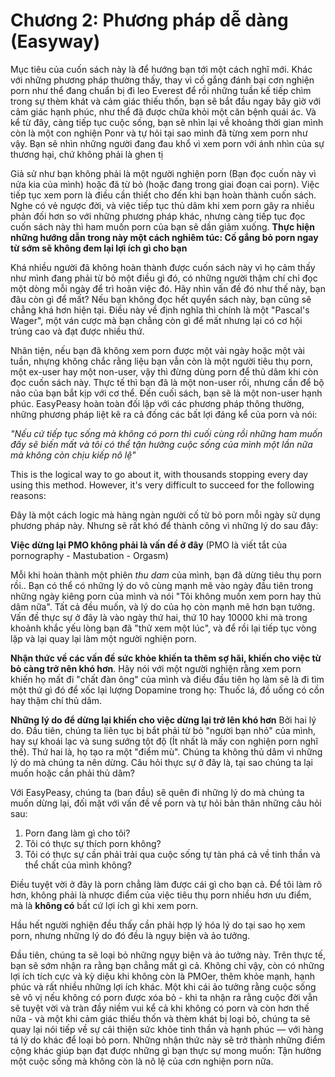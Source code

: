 # Chương 2: Phương pháp dễ dàng (Easyway)

Mục tiêu của cuốn sách này là để hướng bạn tới một cách nghĩ mới. Khác với những phương pháp thường thấy, thay vì cố gắng đánh bại cơn nghiện porn như thể đang chuẩn bị đi leo Everest để rồi những tuần kế tiếp chìm trong sự thèm khát và cảm giác thiếu thốn, bạn sẽ bắt đầu ngay bây giờ với cảm giác hạnh phúc, như thể đã được chữa khỏi một căn bệnh quái ác. Và kể từ đây, càng tiếp tục cuộc sống, bạn sẽ nhìn lại về khoảng thời gian mình còn là một con nghiện Ponr và tự hỏi tại sao mình đã từng xem porn như vậy. Bạn sẽ nhìn những người đang đau khổ vì xem porn với ánh nhìn của sự thương hại, chứ không phải là ghen tị

Giả sử như bạn không phải là một người nghiện porn (Bạn đọc cuốn này vì nửa kia của mình) hoặc đã từ bỏ (hoặc đang trong giai đoạn cai porn). Việc tiếp tục xem porn là điều cần thiết cho đến khi bạn hoàn thành cuốn sách. Nghe có vẻ ngược đời, và việc tiếp tục thủ dâm khi xem porn gây ra nhiều phản đối hơn so với những phương pháp khác, nhưng càng tiếp tục đọc cuốn sách này thì ham muốn porn của bạn sẽ dần giảm xuống. **Thực hiện những hướng dẫn trong này một cách nghiêm túc: Cố gắng bỏ porn ngay từ sớm sẽ không đem lại lợi ích gì cho bạn**  

Khá nhiều người đã không hoàn thành được cuốn sách này vì họ cảm thấy như mình đang phải từ bỏ một điều gì đó, có những người thậm chí chỉ đọc một dòng mỗi ngày để trì hoãn việc đó. Hãy nhìn vấn đề đó như thế này, bạn đâu còn gì để mất? Nếu bạn không đọc hết quyển sách này, bạn cũng sẽ chẳng khá hơn hiện tại. Điều này về định nghĩa thì chính là một "Pascal's Wager", một ván cược mà bạn chẳng còn gì để mất nhưng lại có cơ hội trúng cao và đạt được nhiều thứ.

Nhân tiện, nếu bạn đã không xem porn được một vài ngày hoặc một vài tuần, nhựng không chắc rằng liệu bạn vẫn còn là một người tiêu thụ porn, một ex-user hay một non-user, vậy thì đừng dùng porn để thủ dâm khi còn đọc cuốn sách này. Thực tế thì bạn đã là một non-user rồi, nhưng cần để bộ não của bạn bắt kịp với cơ thể. Đến cuối sách, bạn sẽ là một non-user hạnh phúc. EasyPeasy hoàn toàn đối lập với các phương pháp thông thường, những phương pháp liệt kê ra cả đống các bất lợi đáng kể của porn và nói:

*"Nếu cứ tiếp tục sống mà không có porn thì cuối cùng rồi những ham muốn đấy sẽ biến mất và tôi có thể tận hưởng cuộc sống của mình một lần nữa mà không còn chịu kiếp nô lệ"*

This is the logical way to go about it, with thousands stopping every day using this method. However, it's very difficult to succeed for the following reasons:

Đây là một cách logic mà hàng ngàn người cố từ bỏ porn mỗi ngày sử dụng phương pháp này. Nhưng sẽ rất khó để thành công vì những lý do sau đây:

**Việc dừng lại PMO không phải là vấn đề ở đây** (PMO là viết tắt của pornography - Mastubation - Orgasm)

Mỗi khi hoàn thành một phiên *thu dam* của mình, bạn đã dừng tiêu thụ porn rồi.. Bạn có thể có những lý do vô cùng mạnh mẽ vào ngày đầu tiên trong những ngày kiêng porn của mình và nói "Tôi không muốn xem porn hay thủ dâm nữa". Tất cả đều muốn, và lý do của họ còn mạnh mẽ hơn bạn tưởng. Vấn đề thực sự ở đây là vào ngày thứ hai, thứ 10 hay 10000 khi mà trong khoảnh khắc yếu lòng bạn đã "thử xem một lúc", và để rồi lại tiếp tục vòng lặp và lại quay lại làm một người nghiện porn.

**Nhận thức về các vấn đề sức khỏe khiến ta thêm sợ hãi, khiến cho việc từ bỏ càng trở nên khó hơn**.
Hãy nói với một người nghiện rằng xem porn khiến họ mất đi "chất đàn ông" của mình và điều đầu tiên họ làm sẽ là đi tìm một thứ gì đó để xốc lại lượng Dopamine trong họ: Thuốc lá, đồ uống có cồn hay thậm chí thủ dâm.

**Những lý do để dừng lại khiến cho việc dừng lại trở lên khó hơn**
Bởi hai lý do. Đầu tiên, chúng ta liên tục bị bắt phải từ bỏ "người bạn nhỏ" của mình, hay sự khoái lạc và sung sướng tột độ (Ít nhất là mấy con nghiện porn nghĩ thế). Thứ hai là, họ tạo ra một "điểm mù". Chúng ta không thủ dâm vì những lý do mà chúng ta nên dừng. Câu hỏi thực sự ở đây là, tại sao chúng ta lại muốn hoặc cần phải thủ dâm?

Với EasyPeasy, chúng ta (ban đầu) sẽ quên đi những lý do mà chúng ta muốn dừng lại, đối mặt với vấn đề về porn và tự hỏi bản thân những câu hỏi sau:

1. Porn đang làm gì cho tôi?
2. Tôi có thực sự thích porn không?
3. Tôi có thực sự cần phải trải qua cuộc sống tự tàn phá cả về tinh thần và thể chất của mình không?

Điều tuyệt vời ở đây là porn chẳng làm được cái gì cho bạn cả. Để tôi làm rõ hơn, không phải là nhược điểm của việc tiêu thụ porn nhiều hơn ưu điểm, mà là **không có** bất cứ lợi ích gì khi xem porn.

Hầu hết người nghiện đều thấy cần phải hợp lý hóa lý do tại sao họ xem porn, nhưng những lý do đó đều là ngụy biện và ảo tưởng.

Đầu tiên, chúng ta sẽ loại bỏ những ngụy biện và ảo tưởng này. Trên thực tế, bạn sẽ sớm nhận ra rằng bạn chẳng mất gì cả. Không chỉ vậy, còn có những lợi ích tích cực và kỳ diệu khi không còn là PMOer, thêm khỏe mạnh, hạnh phúc và rất nhiều những lợi ích khác. Một khi cái ảo tưởng rằng cuộc sống sẽ vô vị nếu không có porn được xóa bỏ - khi ta nhận ra rằng cuộc đời vẫn sẽ tuyệt vời và tràn đầy niềm vui kể cả khi không có porn và còn hơn thế nữa - và một khi cảm giác thiếu thốn và thèm khát bị loại bỏ, chúng ta sẽ quay lại nói tiếp về sự cải thiện sức khỏe tinh thần và hạnh phúc — với hàng tá lý do khác để loại bỏ porn. Những nhận thức này sẽ trở thành những điểm cộng khác giúp bạn đạt được những gì bạn thực sự mong muốn: Tận hưởng một cuộc sống mà không còn là nô lệ của cơn nghiện porn nữa.

